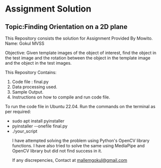 <h1>Assignment Solution </h1>
<h2>Topic:Finding Orientation on a 2D plane</h2>

This Repository consists the solution for Assignment Provided By Mowito.<br>
Name: Gokul MVSS

Objective: Given template images of the object of interest, find the object in the test image and the rotation between the object in the template image and the object in the test images. 

This Repository Contains: 
1. Code file : final.py
2. Data processing used.
3. Sample Output.
4. Instructions on how to compile and run code file.
<p>
   To run the code file in Ubuntu 22.04. Run the commands on the terminal as per required:
   <ul>
      <li> sudo apt install pyinstaller </li> 
      <li>pyinstaller --onefile final.py </li>
      <li>./your_script</li>
</p>
   

I have attempted solving the problem using Python's OpenCV library functions. I have also tried to solve the same using MediaPipe and OpenCV library but did not find success in it.

If any discrepencies, Contact at mallemgokul@gmail.com



